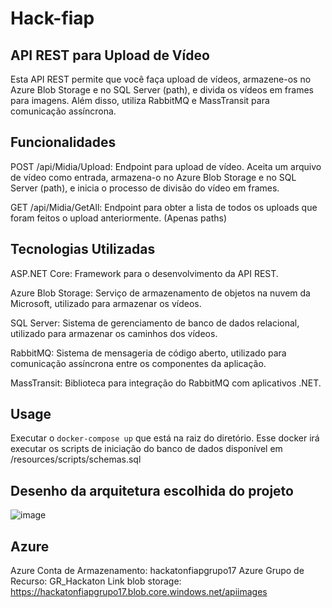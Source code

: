 # Hack-fiap

## API REST para Upload de Vídeo 
Esta API REST permite que você faça upload de vídeos, armazene-os no Azure Blob Storage e no SQL Server (path), e divida os vídeos em frames para imagens. Além disso, utiliza RabbitMQ e MassTransit para comunicação assíncrona.

## Funcionalidades
POST /api/Midia/Upload: Endpoint para upload de vídeo. Aceita um arquivo de vídeo como entrada, armazena-o no Azure Blob Storage e no SQL Server (path), e inicia o processo de divisão do vídeo em frames.

GET /api/Midia/GetAll: Endpoint para obter a lista de todos os uploads que foram feitos o upload anteriormente. (Apenas paths)

## Tecnologias Utilizadas
ASP.NET Core: Framework para o desenvolvimento da API REST.

Azure Blob Storage: Serviço de armazenamento de objetos na nuvem da Microsoft, utilizado para armazenar os vídeos.

SQL Server: Sistema de gerenciamento de banco de dados relacional, utilizado para armazenar os caminhos dos vídeos.

RabbitMQ: Sistema de mensageria de código aberto, utilizado para comunicação assíncrona entre os componentes da aplicação.

MassTransit: Biblioteca para integração do RabbitMQ com aplicativos .NET.

## Usage
Executar o `` docker-compose up `` que está na raiz do diretório.
Esse docker irá executar os scripts de iniciação do banco de dados disponível em /resources/scripts/schemas.sql

## Desenho da arquitetura escolhida do projeto
![image](https://github.com/jfdmagalhaes/hackaton-fiap/assets/145411274/4d49f499-baf1-4a0c-8c58-36d4cc276332)

## Azure
Azure Conta de Armazenamento: hackatonfiapgrupo17
Azure Grupo de Recurso: GR_Hackaton
Link blob storage: https://hackatonfiapgrupo17.blob.core.windows.net/apiimages

